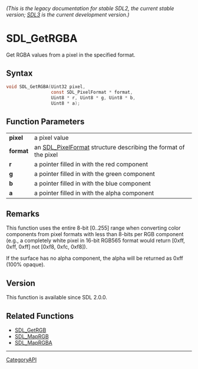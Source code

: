 ###### (This is the legacy documentation for stable SDL2, the current stable version; [SDL3](https://wiki.libsdl.org/SDL3/) is the current development version.)
# SDL_GetRGBA

Get RGBA values from a pixel in the specified format.

## Syntax

```c
void SDL_GetRGBA(Uint32 pixel,
                 const SDL_PixelFormat * format,
                 Uint8 * r, Uint8 * g, Uint8 * b,
                 Uint8 * a);

```

## Function Parameters

|                |                                                                                    |
| -------------- | ---------------------------------------------------------------------------------- |
| **pixel**      | a pixel value                                                                      |
| **format**     | an [SDL_PixelFormat](SDL_PixelFormat.md) structure describing the format of the pixel |
| **r**          | a pointer filled in with the red component                                         |
| **g**          | a pointer filled in with the green component                                       |
| **b**          | a pointer filled in with the blue component                                        |
| **a**          | a pointer filled in with the alpha component                                       |

## Remarks

This function uses the entire 8-bit [0..255] range when converting color
components from pixel formats with less than 8-bits per RGB component
(e.g., a completely white pixel in 16-bit RGB565 format would return [0xff,
0xff, 0xff] not [0xf8, 0xfc, 0xf8]).

If the surface has no alpha component, the alpha will be returned as 0xff
(100% opaque).

## Version

This function is available since SDL 2.0.0.

## Related Functions

* [SDL_GetRGB](SDL_GetRGB.md)
* [SDL_MapRGB](SDL_MapRGB.md)
* [SDL_MapRGBA](SDL_MapRGBA.md)

----
[CategoryAPI](CategoryAPI.md)
